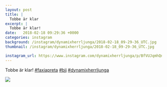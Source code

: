 ```yaml
---
layout: post
title: |
  Tobbe är klar
excerpt: |
  Tobbe är klar!   
date:   2018-02-18 09:29:36 +0000
categories: instagram
background: /instagram/dynamixherrljunga/2018-02-18_09-29-36_UTC.jpg
thumbnail: /instagram/dynamixherrljunga/2018-02-18_09-29-36_UTC.jpg

instagram_url: https://www.instagram.com/dynamixherrljunga/p/BfVUJqmhQnU
---
```

Tobbe är klar! [#faxiapreta](https://www.instagram.com/explore/tags/faxiapreta/) [#bjj](https://www.instagram.com/explore/tags/bjj/) [#dynamixherrljunga](https://www.instagram.com/explore/tags/dynamixherrljunga/)



<img src='{{ site.baseurl }}/instagram/dynamixherrljunga/2018-02-18_09-29-36_UTC.jpg' class='img-fluid' />
